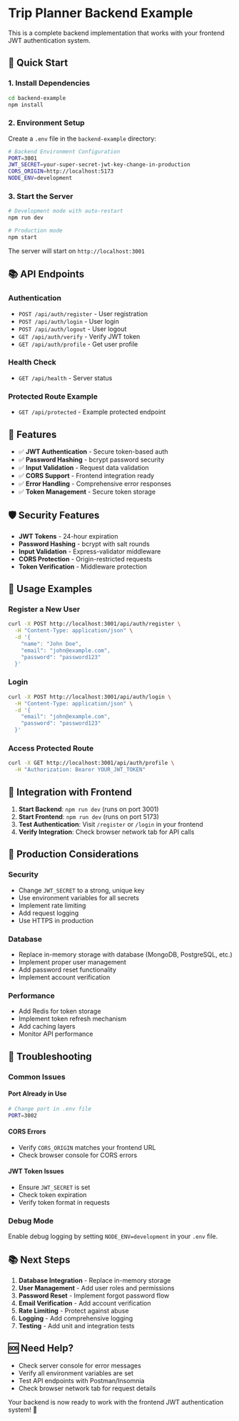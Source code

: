 # Trip Planner Backend Example

This is a complete backend implementation that works with your frontend JWT authentication system.

## 🚀 **Quick Start**

### **1. Install Dependencies**
```bash
cd backend-example
npm install
```

### **2. Environment Setup**
Create a `.env` file in the `backend-example` directory:

```bash
# Backend Environment Configuration
PORT=3001
JWT_SECRET=your-super-secret-jwt-key-change-in-production
CORS_ORIGIN=http://localhost:5173
NODE_ENV=development
```

### **3. Start the Server**
```bash
# Development mode with auto-restart
npm run dev

# Production mode
npm start
```

The server will start on `http://localhost:3001`

## 📚 **API Endpoints**

### **Authentication**
- `POST /api/auth/register` - User registration
- `POST /api/auth/login` - User login
- `POST /api/auth/logout` - User logout
- `GET /api/auth/verify` - Verify JWT token
- `GET /api/auth/profile` - Get user profile

### **Health Check**
- `GET /api/health` - Server status

### **Protected Route Example**
- `GET /api/protected` - Example protected endpoint

## 🔧 **Features**

- ✅ **JWT Authentication** - Secure token-based auth
- ✅ **Password Hashing** - bcrypt password security
- ✅ **Input Validation** - Request data validation
- ✅ **CORS Support** - Frontend integration ready
- ✅ **Error Handling** - Comprehensive error responses
- ✅ **Token Management** - Secure token storage

## 🛡️ **Security Features**

- **JWT Tokens** - 24-hour expiration
- **Password Hashing** - bcrypt with salt rounds
- **Input Validation** - Express-validator middleware
- **CORS Protection** - Origin-restricted requests
- **Token Verification** - Middleware protection

## 📝 **Usage Examples**

### **Register a New User**
```bash
curl -X POST http://localhost:3001/api/auth/register \
  -H "Content-Type: application/json" \
  -d '{
    "name": "John Doe",
    "email": "john@example.com",
    "password": "password123"
  }'
```

### **Login**
```bash
curl -X POST http://localhost:3001/api/auth/login \
  -H "Content-Type: application/json" \
  -d '{
    "email": "john@example.com",
    "password": "password123"
  }'
```

### **Access Protected Route**
```bash
curl -X GET http://localhost:3001/api/auth/profile \
  -H "Authorization: Bearer YOUR_JWT_TOKEN"
```

## 🔄 **Integration with Frontend**

1. **Start Backend**: `npm run dev` (runs on port 3001)
2. **Start Frontend**: `npm run dev` (runs on port 5173)
3. **Test Authentication**: Visit `/register` or `/login` in your frontend
4. **Verify Integration**: Check browser network tab for API calls

## 🚨 **Production Considerations**

### **Security**
- Change `JWT_SECRET` to a strong, unique key
- Use environment variables for all secrets
- Implement rate limiting
- Add request logging
- Use HTTPS in production

### **Database**
- Replace in-memory storage with database (MongoDB, PostgreSQL, etc.)
- Implement proper user management
- Add password reset functionality
- Implement account verification

### **Performance**
- Add Redis for token storage
- Implement token refresh mechanism
- Add caching layers
- Monitor API performance

## 🐛 **Troubleshooting**

### **Common Issues**

#### **Port Already in Use**
```bash
# Change port in .env file
PORT=3002
```

#### **CORS Errors**
- Verify `CORS_ORIGIN` matches your frontend URL
- Check browser console for CORS errors

#### **JWT Token Issues**
- Ensure `JWT_SECRET` is set
- Check token expiration
- Verify token format in requests

### **Debug Mode**
Enable debug logging by setting `NODE_ENV=development` in your `.env` file.

## 📚 **Next Steps**

1. **Database Integration** - Replace in-memory storage
2. **User Management** - Add user roles and permissions
3. **Password Reset** - Implement forgot password flow
4. **Email Verification** - Add account verification
5. **Rate Limiting** - Protect against abuse
6. **Logging** - Add comprehensive logging
7. **Testing** - Add unit and integration tests

## 🆘 **Need Help?**

- Check server console for error messages
- Verify all environment variables are set
- Test API endpoints with Postman/Insomnia
- Check browser network tab for request details

Your backend is now ready to work with the frontend JWT authentication system! 🎉
